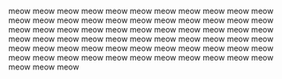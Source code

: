 meow
meow
meow
meow
meow
meow
meow
meow
meow
meow
meow
meow
meow
meow
meow
meow
meow
meow
meow
meow
meow
meow
meow
meow
meow
meow
meow
meow
meow
meow
meow
meow
meow
meow
meow
meow
meow
meow
meow
meow
meow
meow
meow
meow
meow
meow
meow
meow
meow
meow
meow
meow
meow
meow
meow
meow
meow
meow
meow
meow
meow
meow
meow
meow
meow
meow
meow
meow
meow
